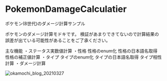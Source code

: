 # PokemonDamageCalculatier
ポケモン(8世代)のダメージ計算サンプル

ポケモンのダメージ計算モドキです。
検証があまりできてないので計算結果の誤差が出ている可能性があることをご了承ください。

主な機能
・ステータス実数値計算
・性格
  性格のenum化
  性格の日本語名取得
  性格の補正値計算
・タイプ
  タイプのenum化
  タイプの日本語名取得
  タイプ相性計算
・ダメージ計算

![okamochi_blog_20210327](https://user-images.githubusercontent.com/49199105/111874048-b2297480-89d6-11eb-8c60-1f34dceb1984.jpg)
